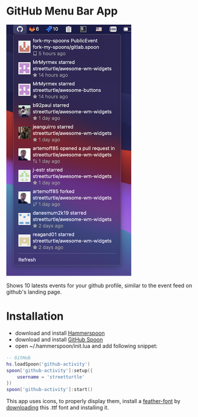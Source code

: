 # GitHub Menu Bar App

![screenshot](./screenshots/screenshot.png)

Shows 10 latests events for your github profile, similar to the event feed on github's landing page.

# Installation

 - download and install [Hammerspoon](https://github.com/Hammerspoon/hammerspoon/releases/latest)
 - download and install [GitHub Spoon]()
 - open ~/.hammerspoon/init.lua and add following snippet:

```lua
-- GitHub
hs.loadSpoon('github-activity')
spoon['github-activity']:setup({
    username = 'streetturtle'
})
spoon['github-activity']:start()
```

This app uses icons, to properly display them, install a [feather-font](https://github.com/AT-UI/feather-font) by [downloading](https://github.com/AT-UI/feather-font/raw/master/src/fonts/feather.ttf) this .ttf font and installing it.
